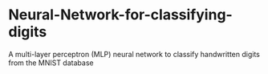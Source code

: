 # Neural-Network-for-classifying-digits
A multi-layer perceptron (MLP) neural network to classify handwritten digits from the MNIST database
